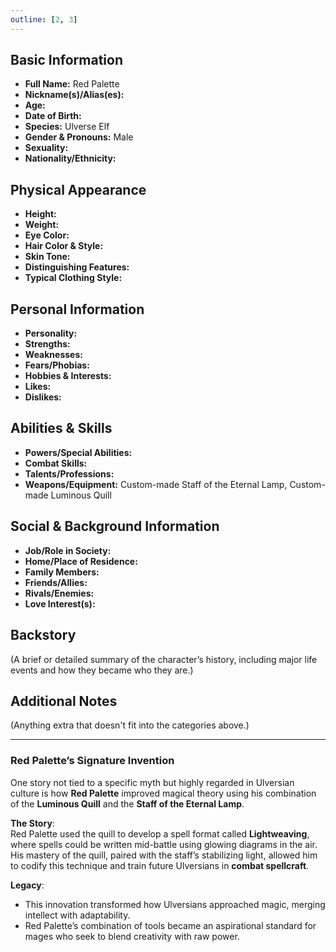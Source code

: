 ```yaml
---
outline: [2, 3]
---
```


## **Basic Information**

- **Full Name:** Red Palette
- **Nickname(s)/Alias(es):**
- **Age:**
- **Date of Birth:**
- **Species:** Ulverse Elf
- **Gender & Pronouns:** Male
- **Sexuality:**
- **Nationality/Ethnicity:**

## **Physical Appearance**

- **Height:**
- **Weight:**
- **Eye Color:**
- **Hair Color & Style:**
- **Skin Tone:**
- **Distinguishing Features:**
- **Typical Clothing Style:**

## **Personal Information**

- **Personality:**
- **Strengths:**
- **Weaknesses:**
- **Fears/Phobias:**
- **Hobbies & Interests:**
- **Likes:**
- **Dislikes:**

## **Abilities & Skills**

- **Powers/Special Abilities:**
- **Combat Skills:**
- **Talents/Professions:**
- **Weapons/Equipment:** Custom-made Staff of the Eternal Lamp, Custom-made Luminous Quill

## **Social & Background Information**

- **Job/Role in Society:**
- **Home/Place of Residence:**
- **Family Members:**
- **Friends/Allies:**
- **Rivals/Enemies:**
- **Love Interest(s):**

## **Backstory**

(A brief or detailed summary of the character’s history, including major life events and how they became who they are.)

## **Additional Notes**

(Anything extra that doesn't fit into the categories above.)

---

### **Red Palette’s Signature Invention**

One story not tied to a specific myth but highly regarded in Ulversian culture is how **Red Palette** improved magical theory using his combination of the **Luminous Quill** and the **Staff of the Eternal Lamp**.

**The Story**:  
Red Palette used the quill to develop a spell format called **Lightweaving**, where spells could be written mid-battle using glowing diagrams in the air. His mastery of the quill, paired with the staff’s stabilizing light, allowed him to codify this technique and train future Ulversians in **combat spellcraft**.

**Legacy**:

- This innovation transformed how Ulversians approached magic, merging intellect with adaptability.
- Red Palette’s combination of tools became an aspirational standard for mages who seek to blend creativity with raw power.
